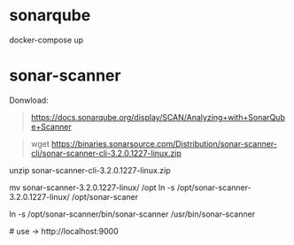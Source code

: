 # sonarqube
docker-compose up

# sonar-scanner
Donwload: 
> https://docs.sonarqube.org/display/SCAN/Analyzing+with+SonarQube+Scanner


> wget https://binaries.sonarsource.com/Distribution/sonar-scanner-cli/sonar-scanner-cli-3.2.0.1227-linux.zip

unzip sonar-scanner-cli-3.2.0.1227-linux.zip

mv sonar-scanner-3.2.0.1227-linux/ /opt
ln -s /opt/sonar-scanner-3.2.0.1227-linux/ /opt/sonar-scaner

ln -s /opt/sonar-scanner/bin/sonar-scanner /usr/bin/sonar-scanner


# use
-> http://localhost:9000
